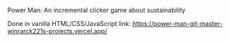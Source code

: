 Power Man: An incremental clicker game about sustainability

Done in vanilla HTML/CSS/JavaScript
link: https://power-man-git-master-winrarck221s-projects.vercel.app/
